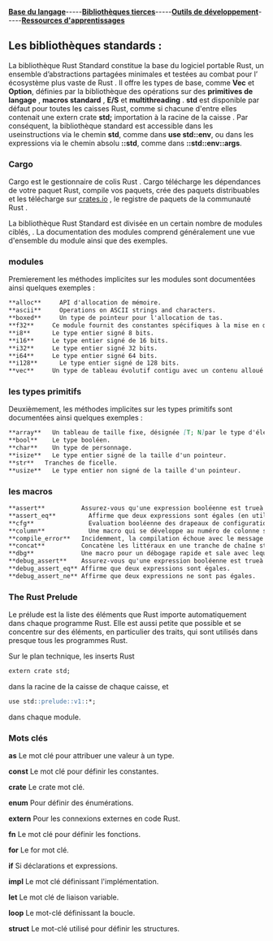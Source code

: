 [**Base du langage**](https://uvsq21807686.github.io/RUST)-----[**Bibliothèques tierces**](https://uvsq21807686.github.io/RUST/trc)-----[**Outils de développement**](https://uvsq21807686.github.io/RUST/index2)-----[**Ressources d'apprentissages**](https://uvsq21807686.github.io/RUST/rsc)  

## Les bibliothèques standards :

La bibliothèque Rust Standard constitue la base du logiciel portable Rust, un ensemble d’abstractions partagées minimales et testées au combat pour l’ écosystème plus vaste de Rust . Il offre les types de base, comme **Vec<T>** et **Option<T>**, définies par la bibliothèque des opérations sur des **primitives de langage** ,  **macros standard** , **E/S** et **multithreading** .
**std** est disponible par défaut pour toutes les caisses Rust, comme si chacune d'entre elles contenait une extern crate **std;** importation à la racine de la caisse . Par conséquent, la bibliothèque standard est accessible dans les useinstructions via le chemin **std**, comme dans **use std::env**, ou dans les expressions via le chemin absolu **::std**, comme dans **::std::env::args**.

### Cargo

Cargo est le gestionnaire de colis Rust . Cargo télécharge les dépendances de votre paquet Rust, compile vos paquets, crée des paquets distribuables et les télécharge sur [crates.io](https://crates.io/) , le registre de paquets de la communauté Rust . 


La bibliothèque Rust Standard est divisée en un certain nombre de modules ciblés, .  La documentation des modules comprend généralement une vue d'ensemble du module ainsi que des exemples.


### modules
 Premierement les méthodes implicites sur les modules  sont documentées ainsi quelques exemples :
```markdown
**alloc**	  API d'allocation de mémoire.
**ascii**	  Operations on ASCII strings and characters.
**boxed**	  Un type de pointeur pour l'allocation de tas.
**f32**	    Ce module fournit des constantes spécifiques à la mise en œuvre du f32type de données à virgule flottante.
**i8**	    Le type entier signé 8 bits.
**i16**	    Le type entier signé de 16 bits.
**i32**	    Le type entier signé 32 bits.
**i64**	    Le type entier signé 64 bits.
**i128**	  Le type entier signé de 128 bits.
**vec**	    Un type de tableau évolutif contigu avec un contenu alloué par tas, écrit Vec<T>

```

### les types primitifs
Deuxièmement, les méthodes implicites sur les types primitifs sont documentées ainsi quelques exemples :

```markdown
**array**	Un tableau de taille fixe, désignée [T; N]par le type d'élément, Tet la taille constante non négative de la compilation, N.
**bool**	Le type booléen.
**char**	Un type de personnage.
**isize**	Le type entier signé de la taille d'un pointeur.
**str**	  Tranches de ficelle.
**usize**	Le type entier non signé de la taille d'un pointeur.

```

### les macros
 ```markdown
**assert**	        Assurez-vous qu'une expression booléenne est trueà l'exécution.
**assert_eq**	      Affirme que deux expressions sont égales (en utilisant PartialEq).
**cfg**		          Evaluation booléenne des drapeaux de configuration, à la compilation.
**column**		      Une macro qui se développe au numéro de colonne sur lequel elle a été appelée.
**compile_error**   Incidemment, la compilation échoue avec le message d’erreur donné lorsqu’elle est rencontrée.
**concat**	        Concatène les littéraux en une tranche de chaîne statique.
**dbg**	            Une macro pour un débogage rapide et sale avec lequel vous pouvez inspecter la valeur d'une expression donnée
**debug_assert**    Assurez-vous qu'une expression booléenne est trueà l'exécution.
**debug_assert_eq**	Affirme que deux expressions sont égales.
**debug_assert_ne**	Affirme que deux expressions ne sont pas égales.
 
 ```
 
### The Rust Prelude
Le prélude est la liste des éléments que Rust importe automatiquement dans chaque programme Rust. Elle est aussi petite que possible et se concentre sur des éléments, en particulier des traits, qui sont utilisés dans presque tous les programmes Rust.

Sur le plan technique, les inserts Rust

 ```markdown
 extern crate std;
  ```
  
  dans la racine de la caisse de chaque caisse, et
  
  ```markdown
 use std::prelude::v1::*;
  ```
  
  dans chaque module.
  ### Mots clés
  
**as**	    Le mot clé pour attribuer une valeur à un type.

**const**	  Le mot clé pour définir les constantes.

**crate**	  Le crate mot clé.

**enum**	  Pour définir des énumérations.

**extern**  Pour les connexions externes en code Rust.

**fn**	    Le mot clé pour définir les fonctions.

**for**	    Le for mot clé.

**if**	    Si déclarations et expressions.

**impl**	  Le mot clé définissant l'implémentation.

**let**	    Le mot clé de liaison variable.

**loop**	  Le mot-clé définissant la boucle.

**struct**	Le mot-clé utilisé pour définir les structures.
